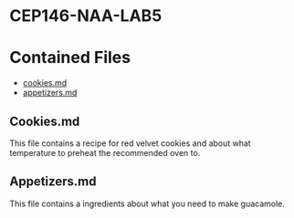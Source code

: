 # CEP146-NAA-LAB5

# Contained Files

- [cookies.md](https://github.com/mlimbo/cep-naa-lab5/blob/main/cookie.md)
- [appetizers.md](https://github.com/mlimbo/cep-naa-lab5/blob/main/appetizer.md)

## Cookies.md

This file contains a recipe for red velvet cookies and about what temperature to preheat the recommended oven to.

## Appetizers.md

This file contains a ingredients about what you need to make guacamole.
